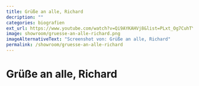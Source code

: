 ```yaml
---
title: Grüße an alle, Richard
decription: ""
categories: biografien
ext_url: https://www.youtube.com/watch?v=Qi9AYKAHVj8&list=PLxt_Og7CuhTYAPvq2aYLgvHPvZojaJh45
image: showroom/gruesse-an-alle-richard.png
imageAlternativeText: "Screenshot von: Grüße an alle, Richard"
permalink: /showroom/gruesse-an-alle-richard
---
```


# Grüße an alle, Richard
